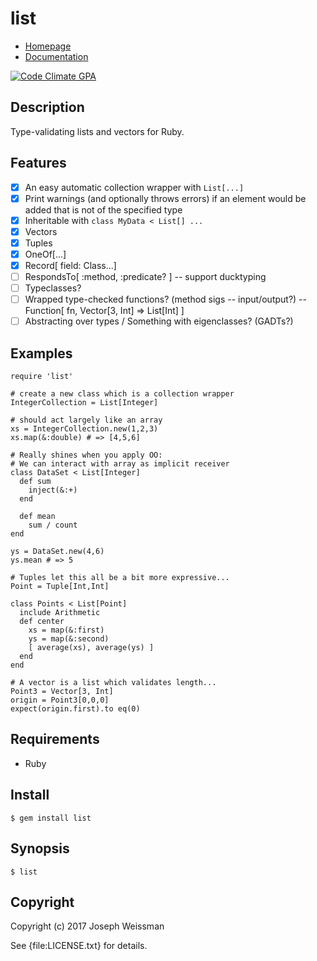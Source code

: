 # list

* [Homepage](https://rubygems.org/gems/list)
* [Documentation](http://rubydoc.info/gems/list/frames)

[![Code Climate GPA](https://codeclimate.com/github//list/badges/gpa.svg)](https://codeclimate.com/github//list)

## Description

Type-validating lists and vectors for Ruby.

## Features

  - [x] An easy automatic collection wrapper with `List[...]`
  - [x] Print warnings (and optionally throws errors) if an element would be added that is not of the specified type
  - [x] Inheritable with `class MyData < List[] ...`
  - [x] Vectors
  - [x] Tuples
  - [x] OneOf[...]
  - [x] Record[ field: Class...]
  - [ ] RespondsTo[ :method, :predicate? ] -- support ducktyping
  - [ ] Typeclasses?
  - [ ] Wrapped type-checked functions? (method sigs -- input/output?) -- Function[ fn, Vector[3, Int] => List[Int] ]
  - [ ] Abstracting over types / Something with eigenclasses? (GADTs?)

## Examples

    require 'list'

    # create a new class which is a collection wrapper
    IntegerCollection = List[Integer]

    # should act largely like an array
    xs = IntegerCollection.new(1,2,3)
    xs.map(&:double) # => [4,5,6]

    # Really shines when you apply OO:
    # We can interact with array as implicit receiver
    class DataSet < List[Integer]
      def sum
        inject(&:+)
      end

      def mean
        sum / count
    end

    ys = DataSet.new(4,6)
    ys.mean # => 5

    # Tuples let this all be a bit more expressive...
    Point = Tuple[Int,Int]

    class Points < List[Point]
      include Arithmetic
      def center
        xs = map(&:first)
        ys = map(&:second)
        [ average(xs), average(ys) ]
      end
    end

    # A vector is a list which validates length...
    Point3 = Vector[3, Int]
    origin = Point3[0,0,0]
    expect(origin.first).to eq(0)

## Requirements

  - Ruby

## Install

    $ gem install list

## Synopsis

    $ list

## Copyright

Copyright (c) 2017 Joseph Weissman

See {file:LICENSE.txt} for details.
